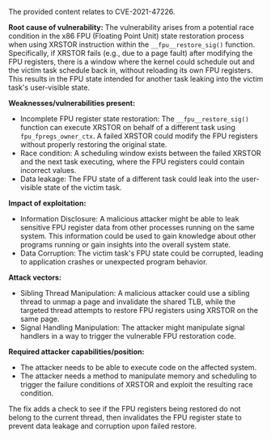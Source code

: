 The provided content relates to CVE-2021-47226.

**Root cause of vulnerability:**
The vulnerability arises from a potential race condition in the x86 FPU (Floating Point Unit) state restoration process when using XRSTOR instruction within the `__fpu__restore_sig()` function. Specifically, if XRSTOR fails (e.g., due to a page fault) after modifying the FPU registers, there is a window where the kernel could schedule out and the victim task schedule back in, without reloading its own FPU registers. This results in the FPU state intended for another task leaking into the victim task's user-visible state.

**Weaknesses/vulnerabilities present:**
- Incomplete FPU register state restoration: The `__fpu__restore_sig()` function can execute XRSTOR on behalf of a different task using `fpu_fpregs_owner_ctx`. A failed XRSTOR could modify the FPU registers without properly restoring the original state.
- Race condition: A scheduling window exists between the failed XRSTOR and the next task executing, where the FPU registers could contain incorrect values.
- Data leakage: The FPU state of a different task could leak into the user-visible state of the victim task.

**Impact of exploitation:**
- Information Disclosure: A malicious attacker might be able to leak sensitive FPU register data from other processes running on the same system. This information could be used to gain knowledge about other programs running or gain insights into the overall system state.
- Data Corruption:  The victim task's FPU state could be corrupted, leading to application crashes or unexpected program behavior.

**Attack vectors:**
-  Sibling Thread Manipulation: A malicious attacker could use a sibling thread to unmap a page and invalidate the shared TLB, while the targeted thread attempts to restore FPU registers using XRSTOR on the same page.
- Signal Handling Manipulation: The attacker might manipulate signal handlers in a way to trigger the vulnerable FPU restoration code.

**Required attacker capabilities/position:**
- The attacker needs to be able to execute code on the affected system.
-  The attacker needs a method to manipulate memory and scheduling to trigger the failure conditions of XRSTOR and exploit the resulting race condition.

The fix adds a check to see if the FPU registers being restored do not belong to the current thread, then invalidates the FPU register state to prevent data leakage and corruption upon failed restore.